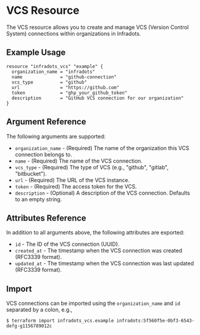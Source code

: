 # VCS Resource

The VCS resource allows you to create and manage VCS (Version Control System) connections within organizations in Infradots.

## Example Usage

```hcl
resource "infradots_vcs" "example" {
  organization_name = "infradots"
  name              = "github-connection"
  vcs_type          = "github"
  url               = "https://github.com"
  token             = "ghp_your_github_token"
  description       = "GitHub VCS connection for our organization"
}
```

## Argument Reference

The following arguments are supported:

* `organization_name` - (Required) The name of the organization this VCS connection belongs to.
* `name` - (Required) The name of the VCS connection.
* `vcs_type` - (Required) The type of VCS (e.g., "github", "gitlab", "bitbucket").
* `url` - (Required) The URL of the VCS instance.
* `token` - (Required) The access token for the VCS.
* `description` - (Optional) A description of the VCS connection. Defaults to an empty string.

## Attributes Reference

In addition to all arguments above, the following attributes are exported:

* `id` - The ID of the VCS connection (UUID).
* `created_at` - The timestamp when the VCS connection was created (RFC3339 format).
* `updated_at` - The timestamp when the VCS connection was last updated (RFC3339 format).

## Import

VCS connections can be imported using the `organization_name` and `id` separated by a colon, e.g.,

```
$ terraform import infradots_vcs.example infradots:5f560f5e-0bf3-6543-defg-g1156789012c
```
